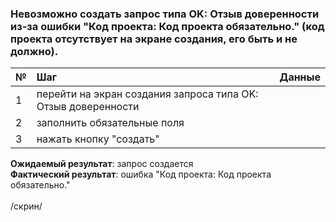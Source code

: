 ### Невозможно создать запрос типа OK: Отзыв доверенности из-за ошибки "Код проекта: Код проекта обязательно." (код проекта отсутствует на экране создания, его быть и не должно).
|№|Шаг|Данные|
|:-|:-|:-|
|1|перейти на экран создания запроса типа OK: Отзыв доверенности | |
|2 |заполнить обязательные поля | |
|3 |нажать кнопку "создать" | |

**Ожидаемый результат**: запрос создается <br>
**Фактический результат**: ошибка "Код проекта: Код проекта обязательно." <br>
<br>
/скрин/
